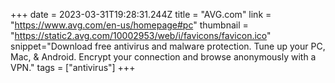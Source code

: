 +++
date = 2023-03-31T19:28:31.244Z
title = "AVG.com"
link = "https://www.avg.com/en-us/homepage#pc"
thumbnail = "https://static2.avg.com/10002953/web/i/favicons/favicon.ico"
snippet="Download free antivirus and malware protection. Tune up your PC, Mac, & Android. Encrypt your connection and browse anonymously with a VPN."
tags = ["antivirus"]
+++
